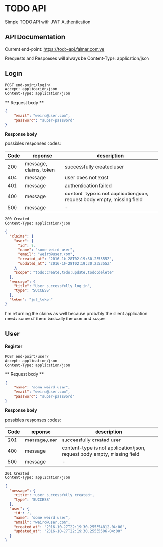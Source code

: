# TODO API

Simple TODO API with JWT Authentication


## API Documentation

Current end-point: https://todo-api.falmar.com.ve

Rrequests and Responses will always be Content-Type: application/json

## Login

```
POST end-point/login/
Accept: application/json
Content-Type: application/json
```

** Request body **

```json
{
	"email": "weird@user.com",
	"password": "super-password"
}
```

**Response body**

possibles responses codes:

| Code | reponse | description |
|------|---------|-------------|
| 200  | message, claims, token | successfully created user|
| 404 | message | user does not exist |
| 401 | message | authentication failed |
| 400  | message | content-type is not application/json, request body empty, missing field |
| 500  | message | - |

```
200 Created
Content-Type: application/json
```
```json
{
  "claims": {
    "user": {
      "id": 7,
      "name": "some weird user",
      "email": "weird@user.com",
      "created_at": "2016-10-28T02:19:30.255355Z",
      "updated_at": "2016-10-28T02:19:30.255355Z"
    },
    "scope": "todo:create,todo:update,todo:delete"
  },
  "message": {
    "title": "User successfully log in",
    "type": "SUCCESS"
  },
  "token": "jwt_token"
}
```

I'm returning the claims as well because probably the client application needs some of them basically the user and scope


## User

#### Register

```
POST end-point/user/
Accept: application/json
Content-Type: application/json
```

** Request body **

```json
{
	"name": "some weird user",
	"email": "weird@user.com",
	"password": "super-password"
}
```

**Response body**

possibles responses codes:

| Code | reponse | description |
|------|---------|-------------|
| 201  | message,user | successfully created user|
| 400  | message | content-type is not application/json, request body empty, missing field |
| 500  | message | - |

```
201 Created
Content-Type: application/json
```
```json
{
  "message": {
    "title": "User successfully created",
    "type": "SUCCESS"
  },
  "user": {
    "id": 7,
    "name": "some weird user",
    "email": "weird@user.com",
    "created_at": "2016-10-27T22:19:30.255354812-04:00",
    "updated_at": "2016-10-27T22:19:30.25535506-04:00"
  }
}
```
